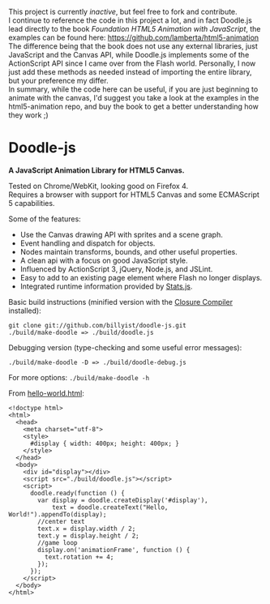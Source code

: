 This project is currently *inactive*, but feel free to fork and contribute.  
I continue to reference the code in this project a lot, and in fact Doodle.js lead directly to the book *Foundation HTML5 Animation with JavaScript*, the examples can be found here: https://github.com/lamberta/html5-animation
The difference being that the book does not use any external libraries, just JavaScript and the Canvas API, while Doodle.js implements some of the ActionScript API since I came over from the Flash world. Personally, I now just add these methods as needed instead of importing the entire library, but your preference my differ.  
In summary, while the code here can be useful, if you are just beginning to animate with the canvas, I'd suggest you take a look at the examples in the html5-animation repo, and buy the book to get a better understanding how they work ;)

# Doodle-js
__A JavaScript Animation Library for HTML5 Canvas.__

Tested on Chrome/WebKit, looking good on Firefox 4.  
Requires a browser with support for HTML5 Canvas and some ECMAScript 5 capabilities.

Some of the features:

* Use the Canvas drawing API with sprites and a scene graph.
* Event handling and dispatch for objects.
* Nodes maintain transforms, bounds, and other useful properties.
* A clean api with a focus on good JavaScript style.
* Influenced by ActionScript 3, jQuery, Node.js, and JSLint.
* Easy to add to an existing page element where Flash no longer displays.
* Integrated runtime information provided by [Stats.js](https://github.com/mrdoob/stats.js).

Basic build instructions (minified version with the [Closure Compiler](http://code.google.com/closure/compiler/) installed):

    git clone git://github.com/billyist/doodle-js.git
    ./build/make-doodle => ./build/doodle.js

Debugging version (type-checking and some useful error messages):

    ./build/make-doodle -D => ./build/doodle-debug.js

For more options: `./build/make-doodle -h`

From [hello-world.html](./doodle-js/blob/master/doc/examples/hello-world.html):

    <!doctype html>
    <html>
      <head>
        <meta charset="utf-8">
        <style>
          #display { width: 400px; height: 400px; }
        </style>
      </head>
      <body>
        <div id="display"></div>
        <script src="./build/doodle.js"></script>
        <script>
          doodle.ready(function () {
            var display = doodle.createDisplay('#display'),
                text = doodle.createText("Hello, World!").appendTo(display);
            //center text
            text.x = display.width / 2;
            text.y = display.height / 2;
            //game loop
            display.on('animationFrame', function () {
              text.rotation += 4;
            });
          });
        </script>
      </body>
    </html>
